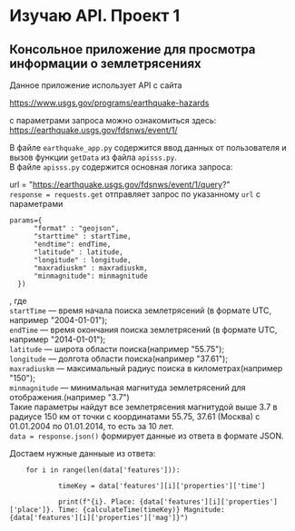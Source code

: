 <h1>Изучаю API. Проект 1</h1>

<h2>Консольное приложение для просмотра информации о землетрясениях</h2>
Данное приложение использует API с сайта

https://www.usgs.gov/programs/earthquake-hazards

с параметрами запроса можно ознакомиться здесь: https://earthquake.usgs.gov/fdsnws/event/1/

В файле `earthquake_app.py` содержится ввод данных от пользователя и вызов функции `getData` из файла `apisss.py`.<br>
В файле `apisss.py` содержится основная логика запроса:

url = "https://earthquake.usgs.gov/fdsnws/event/1/query?" 
<br>
  `response = requests.get` отправляет запрос по указанному `url` с параметрами 
  
    params={
          "format" : "geojson",
          "starttime" : startTime,
          "endtime": endTime,
          "latitude" : latitude,
          "longitude" : longitude,
          "maxradiuskm" : maxradiuskm,
          "minmagnitude": minmagnitude
      })
    
, где
    <br>
`startTime` — время начала поиска землетрясений (в формате UTC, например "2004-01-01");<br>
`endTime` — время окончания поиска землетрясений (в формате UTC, например "2014-01-01");<br>
`latitude` — широта области поиска(например "55.75");<br>
`longitude` — долгота области поиска(например "37.61");<br>
`maxradiuskm` — максимальный радиус поиска в километрах(например "150");<br>
`minmagnitude` — минимальная магнитуда землетрясений для отображения.(например "3.7")<br>
Такие параметры найдут все землетрясения магнитудой выше 3.7 в радиусе 150 км от точки с координатами 55.75, 37.61 (Москва) с 01.01.2004 по 01.01.2014, то есть за 10 лет. <br>
`data = response.json()` формирует данные из ответа в формате JSON.

Достаем нужные данныые из ответа:


        for i in range(len(data['features'])):

                timeKey = data['features'][i]['properties']['time']
        
                print(f"{i}. Place: {data['features'][i]['properties']['place']}. Time: {calculateTime(timeKey)} Magnitude: {data['features'][i]['properties']['mag']}")


